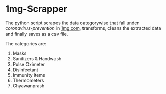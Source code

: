 # 1mg-Scrapper

The python script scrapes the data categorywise that fall under *coronavirus-prevention* in <a href='https://www.1mg.com/categories/coronavirus-prevention-925'>1mg.com</a>, transforms, cleans the extracted data and finally saves as a csv file.

The categories are:
1. Masks
2. Sanitizers & Handwash
3. Pulse Oximeter
4. Disinfectant
5. Immunity Items
6. Thermometers
7. Chyawanprash
